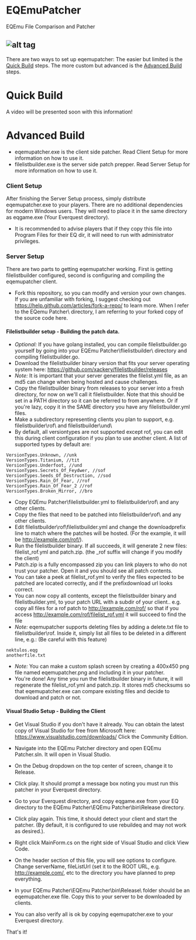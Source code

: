 # EQEmuPatcher

EQEmu File Comparison and Patcher

![alt tag](http://i.imgur.com/FSVgkzh.png)
---

There are two ways to set up eqemupatcher:
The easier but limited is the [Quick Build](#quick-build) steps.
The more custom but advanced is the [Advanced Build](#advanced-build) steps.

# Quick Build

A video will be presented soon with this information!

# Advanced Build
* eqemupatcher.exe is the client side patcher. Read Client Setup for more information on how to use it.
* filelistbuilder.exe is the server side patch prepper. Read Server Setup for more information on how to use it.

### Client Setup

After finishing the Server Setup process, simply distribute eqemupatcher.exe to your players. There are no additional dependencies for modern Windows users. They will need to place it in the same directory as eqgame.exe (Your Everquest directory).
* It is recommended to advise players that if they copy this file into Program Files for their EQ dir, it will need to run with administrator privileges.

### Server Setup

There are two parts to getting eqemupatcher working. First is getting filelistbuilder configured, second is configuring and compiling the eqemupatcher client.

* Fork this repository, so you can modify and version your own changes. If you are unfamiliar with forking, I suggest checking out https://help.github.com/articles/fork-a-repo/ to learn more. When I refer to the EQemu Patcher\ directory, I am referring to your forked copy of the source code here.

#### Filelistbuilder setup - Building the patch data.
* *Optional:* If you have golang installed, you can compile filelistbuilder.go yourself by going into your EQEmu Patcher\flielistbuilder\ directory and compiling filelistbuilder.go. 
* Download the filelistbuilder binary version that fits your server operating system here: https://github.com/xackery/filelistbuilder/releases
* *Note:* It is important that your server generates the filelist.yml file, as an md5 can change when being hosted and cause challenges.
* Copy the filelistbuilder binary from releases to your server into a fresh directory, for now on we'll call it filelistbuilder\. Note that this should be set in a PATH directory so it can be referred to from anywhere. Or if you're lazy, copy it in the SAME directory you have any filelistbuilder.yml files.
* Make a subdirectory representing clients you plan to support, e.g. filelistbuilder\rof\ and filelistbuilder\und\
* By default, all versiontypes are not supported except rof, you can edit this during client configuration if you plan to use another client.
A list of supported types by default are: 
```
VersionTypes.Unknown, //unk
VersionTypes.Titanium, //tit
VersionTypes.Underfoot, //und
VersionTypes.Secrets_Of_Feydwer, //sof
VersionTypes.Seeds_Of_Destruction, //sod
VersionTypes.Rain_Of_Fear, //rof
VersionTypes.Rain_Of_Fear_2 //rof
VersionTypes.Broken_Mirror, //bro
```
* Copy EQEmu Patcher\filelistbuilder.yml to filelistbuilder\rof\ and any other clients.
* Copy the files that need to be patched into filelistbuilder\rof\ and any other clients.
* Edit filelistbuilder\rof\filelistbuilder.yml and change the downloadprefix line to match where the patches will be hosted. (For the example, it will be http://example.com/rof/). 
* Run the filelistbuilder binary. If all succeeds, it will generate 2 new files: filelist_rof.yml and patch.zip. (the _rof suffix will change if you modify the client)
* Patch.zip is a fully encompassed zip you can link players to who do not trust your patcher. Open it and you should see all patch contents.
* You can take a peek at filelist_rof.yml to verify the files expected to be patched are located correctly, and if the prefixdownload url looks correct.
* You can now copy all contents, except the filelistbuilder binary and filelistbuilder.yml, to your patch URL with a subdir of your client.. e.g. copy all files for a rof patch to http://example.com/rof/ so that if you access http://example.com/rof/filelist_rof.yml it will succeed to find the file
* *Note:* eqemupatcher supports deleting files by adding a delete.txt file to filelistbuilder\rof\. Inside it, simply list all files to be deleted in a different line, e.g.: (Be careful with this feature)
```
nektulos.eqg
anotherfile.txt
```
* *Note:* You can make a custom splash screen by creating a 400x450 png file named eqemupatcher.png and including it in your patcher.
* You're done! Any time you run the filelistbuilder binary in future, it will regenerate the filelist_rof.yml and patch.zip. It stores md5 checksums so that eqemupatcher.exe can compare existing files and decide to download and patch or not.

#### Visual Studio Setup - Building the Client
* Get Visual Studio if you don't have it already. You can obtain the latest copy of Visual Studio for free from Microsoft here: https://www.visualstudio.com/downloads/ Click the Community Edition.

* Navigate into the EQEmu Patcher directory and open EQEmu Patcher.sln. It will open in Visual Studio.
* On the Debug dropdown on the top center of screen, change it to Release.
* Click play. It should prompt a message box noting you must run this patcher in your Everquest directory.
* Go to your Everquest directory, and copy eqgame.exe from your EQ directory to the EQEmu Patcher\EQEmu Patcher\bin\Release directory. 
* Click play again. This time, it should detect your client and start the patcher. (By default, it is configured to use rebuildeq and may not work as desired.).
* Right click MainForm.cs on the right side of Visual Studio and click View Code.
* On the header section of this file, you will see options to configure. Change serverName, fileListUrl (set it to the ROOT URL, e.g. http://example.com/, etc to the directory you have planned to prep everything.
* In your EQEmu Patcher\EQEmu Patcher\bin\Release\ folder should be an eqemupatcher.exe file. Copy this to your server to be downloaded by clients.
* You can also verify all is ok by copying eqemupatcher.exe to your Everquest directory. 

That's it!



